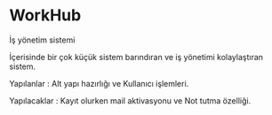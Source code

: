 # WorkHub

İş yönetim sistemi

İçerisinde bir çok küçük sistem barındıran ve iş yönetimi kolaylaştıran sistem.

Yapılanlar : Alt yapı hazırlığı ve Kullanıcı işlemleri.

Yapılacaklar : Kayıt olurken mail aktivasyonu ve Not tutma özelliği.

